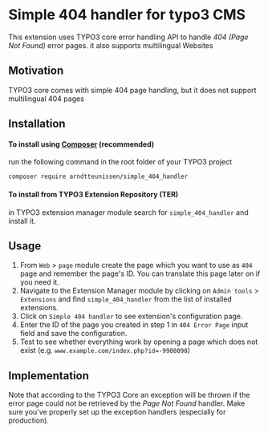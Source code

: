 # Simple 404 handler for typo3 CMS
This extension uses TYPO3 core error handling API to handle *404 (Page Not Found)* error pages. it also supports multilingual Websites

## Motivation
TYPO3 core comes with simple 404 page handling, but it does not support multilingual 404 pages

## Installation
#### To install using [Composer](https://getcomposer.org/)  (recommended)

run the following command in the root folder of your TYPO3 project

`composer require arndtteunissen/simple_404_handler`


#### To install from TYPO3 Extension Repository (TER)
in TYPO3 extension manager module search for `simple_404_handler` and install it.

## Usage
1. From `Web` > `page` module create the page which you want to use as `404` page and remember the page's ID. You can translate this page later on if you need it.
2. Navigate to the Extension Manager module by clicking on `Admin tools` > `Extensions`  and find  `simple_404_handler` from the list of installed extensions.
3. Click on `Simple 404 handler` to see extension's configuration page.
4. Enter the ID of the page you created in step 1 in `404 Error Page` input field and save the configuration.
5. Test to see whether everything work by opening a page which does not exist  (e.g. `www.example.com/index.php?id=-9908098`)

## Implementation
Note that according to the TYPO3 Core an exception will be thrown if the error page could not be retrieved by the *Page Not Found* handler.
Make sure you've properly set up the exception handlers (especially for production).
